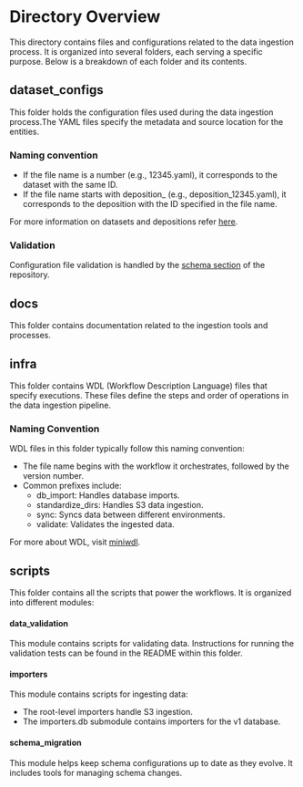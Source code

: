 # Directory Overview

This directory contains files and configurations related to the data ingestion process. It is organized into several folders, each serving a specific purpose. Below is a breakdown of each folder and its contents.

## dataset_configs

This folder holds the configuration files used during the data ingestion process.The YAML files specify the metadata and source location for the entities.

### Naming convention

- If the file name is a number (e.g., 12345.yaml), it corresponds to the dataset with the same ID.
- If the file name starts with deposition_ (e.g., deposition_12345.yaml), it corresponds to the deposition with the ID specified in the file name.

For more information on datasets and depositions refer [here](https://chanzuckerberg.github.io/cryoet-data-portal/cryoet_data_portal_docsite_data.html).

### Validation

Configuration file validation is handled by the [schema section](https://github.com/chanzuckerberg/cryoet-data-portal-backend/tree/main/schema/) of the repository.


## docs

This folder contains documentation related to the ingestion tools and processes.


## infra

This folder contains WDL (Workflow Description Language) files that specify executions. These files define the steps and order of operations in the data ingestion pipeline.

### Naming Convention
WDL files in this folder typically follow this naming convention:

- The file name begins with the workflow it orchestrates, followed by the version number.
- Common prefixes include:
  - db_import: Handles database imports.
  - standardize_dirs: Handles S3 data ingestion.
  - sync: Syncs data between different environments.
  - validate: Validates the ingested data.

For more about WDL, visit [miniwdl](https://miniwdl.readthedocs.io/en/latest/).


## scripts

This folder contains all the scripts that power the workflows. It is organized into different modules:

#### data_validation
This module contains scripts for validating data. Instructions for running the validation tests can be found in the README within this folder.

#### importers
This module contains scripts for ingesting data:

- The root-level importers handle S3 ingestion.
- The importers.db submodule contains importers for the v1 database.

#### schema_migration
This module helps keep schema configurations up to date as they evolve. It includes tools for managing schema changes.
